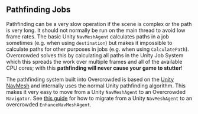## Pathfinding Jobs

Pathfinding can be a very slow operation if the scene is complex or the path is very long. It should not normally be run on the main thread to avoid low frame rates. The basic Unity `NavMeshAgent` calculates paths in a job sometimes (e.g. when using `destination`) but makes it impossible to calculate paths for other purposes in jobs (e.g. when using `CalculatePath`). Overcrowded solves this by calculating all paths in the Unity Job System which this spreads the work over multiple frames and all of the available CPU cores; with this **pathfinding will never cause your game to stutter**!

The pathfinding system built into Overcrowded is based on the [Unity NavMesh](https://docs.unity3d.com/Manual/nav-NavigationSystem.html) and internally uses the normal Unity pathfinding algorithm. This makes it very easy to move from a Unity `NavMeshAgent` to an Overcrowded `Navigator`. See [this guide](../HowTo/ReplaceNavMeshAgent.md) for how to migrate from a Unity `NavMeshAgent` to an overcrowded `EnhanceNavMeshAgent`.
